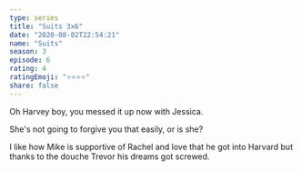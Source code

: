 ```yaml
--- 
type: series 
title: "Suits 3x6" 
date: "2020-08-02T22:54:21" 
name: "Suits" 
season: 3 
episode: 6 
rating: 4 
ratingEmoji: "⭐️⭐️⭐️⭐️" 
share: false 
---
```


Oh Harvey boy, you messed it up now with Jessica.

She's not going to forgive you that easily, or is she?

I like how Mike is supportive of Rachel and love that he got into Harvard but thanks to the douche Trevor his dreams got screwed.
